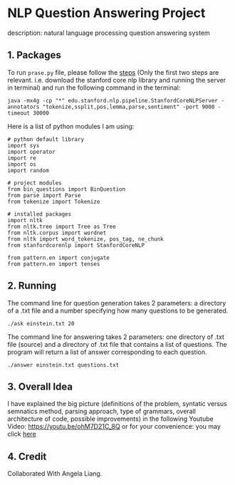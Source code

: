 # NLP Question Answering Project

description: natural language processing question answering system

## 1. Packages
To run `prase.py` file, please follow the [steps](https://www.khalidalnajjar.com/setup-use-stanford-corenlp-server-python/) (Only the first two steps are relevant. i.e. download the stanford core nlp library and running the server in terminal) and run the following command in the terminal: 

```java -mx4g -cp "*" edu.stanford.nlp.pipeline.StanfordCoreNLPServer -annotators "tokenize,ssplit,pos,lemma,parse,sentiment" -port 9000 -timeout 30000```

Here is a list of python modules I am using:

```{python}
# python default library
import sys
import operator
import re
import os
import random

# project modules
from bin_questions import BinQuestion
from parse import Parse
from tokenize import Tokenize

# installed packages
import nltk
from nltk.tree import Tree as Tree
from nltk.corpus import wordnet
from nltk import word_tokenize, pos_tag, ne_chunk
from stanfordcorenlp import StanfordCoreNLP

from pattern.en import conjugate
from pattern.en import tenses
```
## 2. Running 
The command line for question generation takes 2 parameters: a directory of a .txt file and a number specifying how many questions to be generated.

```
./ask einstein.txt 20
```

The command line for answering takes 2 parameters: one directory of .txt file (source) and a directory of .txt file that contains a list of questions. The program will return a list of answer corresponding to each question.

```
./answer einstein.txt questions.txt
```

## 3. Overall Idea
I have explained the big picture (definitions of the problem, syntatic versus semnatics method, parsing approach, type of grammars, overall architecture of code, possible improvements) in the following Youtube Video:
https://youtu.be/ohM7D21C_8Q or for your convenience: you may click [here](https://youtu.be/ohM7D21C_8Q)

## 4. Credit
Collaborated With Angela Liang. 





